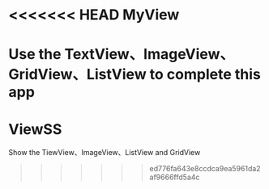 <<<<<<< HEAD
MyView
======

Use the TextView、ImageView、GridView、ListView to complete this app
=======
ViewSS
======

Show the TiewView、ImageView、ListView and GridView
>>>>>>> ed776fa643e8ccdca9ea5961da2af9666ffd5a4c
